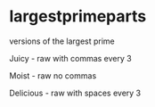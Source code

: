 # largestprimeparts
versions of the largest prime

Juicy - raw with commas every 3

Moist - raw no commas

Delicious - raw with spaces every 3
